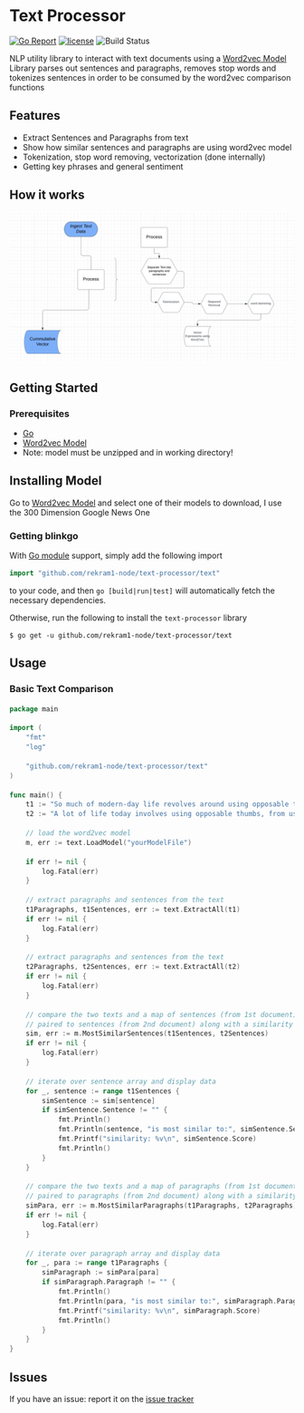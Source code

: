 # Text Processor

[![Go Report](https://goreportcard.com/badge/github.com/rekram1-node/text-processor)](https://goreportcard.com/report/github.com/rekram1-node/text-processor) [![license](http://img.shields.io/badge/license-MIT-red.svg?style=flat)](https://github.com/rekram1-node/text-processor/blob/main/LICENSE) ![Build Status](https://github.com/rekram1-node/text-processor/actions/workflows/main.yml/badge.svg)


NLP utility library to interact with text documents using a [Word2vec Model](https://developer.syn.co.in/tutorial/bot/oscova/pretrained-vectors.html) Library parses out sentences and paragraphs, removes stop words and tokenizes sentences in order to be consumed by the word2vec comparison functions

## Features

* Extract Sentences and Paragraphs from text
* Show how similar sentences and paragraphs are using word2vec model
* Tokenization, stop word removing, vectorization (done internally)
* Getting key phrases and general sentiment

## How it works

![text-processor](docs/assets/flowChart.png)

## Getting Started

### Prerequisites
- [Go](https://go.dev/)
- [Word2vec Model](https://developer.syn.co.in/tutorial/bot/oscova/pretrained-vectors.html) 
- Note: model must be unzipped and in working directory!

## Installing Model

Go to [Word2vec Model](https://developer.syn.co.in/tutorial/bot/oscova/pretrained-vectors.html) and select one of their models to download, I use the 300 Dimension Google News One

### Getting blinkgo

With [Go module](https://github.com/golang/go/wiki/Modules) support, simply add the following import

```go
import "github.com/rekram1-node/text-processor/text"
```

to your code, and then `go [build|run|test]` will automatically fetch the necessary dependencies.

Otherwise, run the following to install the `text-processor` library

```shell
$ go get -u github.com/rekram1-node/text-processor/text
```

## Usage

### Basic Text Comparison

```go
package main

import (
	"fmt"
	"log"

	"github.com/rekram1-node/text-processor/text"
)

func main() {
    t1 := "So much of modern-day life revolves around using opposable thumbs, from holding a hammer to build a home to ordering food delivery on our smartphones. But for our ancestors, the uses were much simpler. Strong and nimble thumbs meant that they could better create and wield tools, stones and bones for killing large animals for food"
    t2 := "A lot of life today involves using opposable thumbs, from using a hammer to build a house to ordering something on our smartphones. But for our predecessors, the uses were much more simple. Powerful and dexterous thumbs meant that they could better make and use tools, stones and bones for killing large animals to eat"

    // load the word2vec model
    m, err := text.LoadModel("yourModelFile")

    if err != nil {
        log.Fatal(err)
    }

    // extract paragraphs and sentences from the text
    t1Paragraphs, t1Sentences, err := text.ExtractAll(t1)
    if err != nil {
        log.Fatal(err)
    }

    // extract paragraphs and sentences from the text
    t2Paragraphs, t2Sentences, err := text.ExtractAll(t2)
    if err != nil {
        log.Fatal(err)
    }

    // compare the two texts and a map of sentences (from 1st document)
    // paired to sentences (from 2nd document) along with a similarity score 
    sim, err := m.MostSimilarSentences(t1Sentences, t2Sentences)
    if err != nil {
        log.Fatal(err)
    }

    // iterate over sentence array and display data
    for _, sentence := range t1Sentences {
        simSentence := sim[sentence]
        if simSentence.Sentence != "" {
            fmt.Println()
            fmt.Println(sentence, "is most similar to:", simSentence.Sentence)
            fmt.Printf("similarity: %v\n", simSentence.Score)
            fmt.Println()
        }
    }

    // compare the two texts and a map of paragraphs (from 1st document)
    // paired to paragraphs (from 2nd document) along with a similarity score 
    simPara, err := m.MostSimilarParagraphs(t1Paragraphs, t2Paragraphs)
    if err != nil {
        log.Fatal(err)
    }

    // iterate over paragraph array and display data
    for _, para := range t1Paragraphs {
        simParagraph := simPara[para]
        if simParagraph.Paragraph != "" {
            fmt.Println()
            fmt.Println(para, "is most similar to:", simParagraph.Paragraph)
            fmt.Printf("similarity: %v\n", simParagraph.Score)
            fmt.Println()
        }
    }
}
```



## Issues

If you have an issue: report it on the [issue tracker](https://github.com/rekram1-node/text-processor/issues)